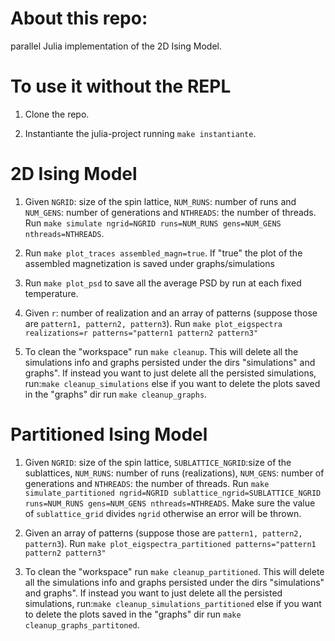 # About this repo:
parallel Julia implementation of the 2D Ising Model. 

# To use it without the REPL
 1. Clone the repo.

 2. Instantiante the julia-project running `make instantiante`.

# 2D Ising Model

 1. Given `NGRID`: size of the spin lattice, `NUM_RUNS`: number of runs and `NUM_GENS`: number of generations and `NTHREADS`: the number of threads. Run `make simulate ngrid=NGRID runs=NUM_RUNS gens=NUM_GENS nthreads=NTHREADS`.
 
 2. Run `make plot_traces assembled_magn=true`. If "true" the plot of the assembled magnetization is saved under graphs/simulations

 3. Run `make plot_psd` to save all the average PSD by run at each fixed temperature.

 4. Given `r`: number of realization and an array of patterns (suppose those are `pattern1, pattern2, pattern3`). Run `make plot_eigspectra realizations=r patterns="pattern1 pattern2 pattern3"`

 5. To clean the "workspace" run `make cleanup`. This will delete all the simulations info and graphs persisted under the dirs 
 "simulations" and graphs". If instead you want to just delete all the persisted simulations, run:`make cleanup_simulations` else
 if you want to delete the plots saved in the "graphs" dir run `make cleanup_graphs`.

 # Partitioned Ising Model

 1. Given `NGRID`: size of the spin lattice, `SUBLATTICE_NGRID`:size of the sublattices, `NUM_RUNS`: number of runs (realizations), `NUM_GENS`: number of generations and `NTHREADS`: the number of threads. Run `make simulate_partitioned ngrid=NGRID sublattice_ngrid=SUBLATTICE_NGRID runs=NUM_RUNS gens=NUM_GENS nthreads=NTHREADS`.
Make sure the value of `sublattice_grid` divides `ngrid` otherwise an error will be thrown. 
 
 2. Given an array of patterns (suppose those are `pattern1, pattern2, pattern3`). Run `make plot_eigspectra_partitioned patterns="pattern1 pattern2 pattern3"`

 3. To clean the "workspace" run `make cleanup_partitioned`. This will delete all the simulations info and graphs persisted under the dirs 
 "simulations" and graphs". If instead you want to just delete all the persisted simulations, run:`make cleanup_simulations_partitioned` else
 if you want to delete the plots saved in the "graphs" dir run `make cleanup_graphs_partitoned`.